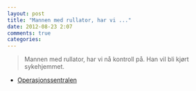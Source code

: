 ```yaml
---
layout: post
title: "Mannen med rullator, har vi ..."
date: 2012-08-23 2:07
comments: true
categories: 
---
```


> Mannen med rullator, har vi nå kontroll på. Han vil bli kjørt sykehjemmet. 
- [Operasjonssentralen](http://twitter.com/oslopolitiops/status/238563114084347904)

